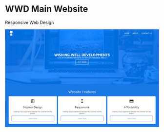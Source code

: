 # WWD Main Website
Responsive Web Design

![Screenshot](https://github.com/Littlenate2114/website/blob/master/screenshot.JPG)
